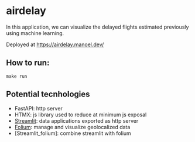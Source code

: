 # airdelay

In this application, we can visualize the delayed flights estimated
previously using machine learning.

Deployed at https://airdelay.manoel.dev/

## How to run:

```
make run
```

## Potential tecnhologies

- FastAPI: http server
- HTMX: js library used to reduce at minimum js exposal
- [Streamlit]: data applications exported as http server
- [Folium]: manage and visualize geolocalized data
- [Streamlit_folium]: combine streamlit with folium

[FastAPI]: https://fastapi.tiangolo.com/
[HTMX]: https://htmx.org/
[Streamlit]: https://docs.streamlit.io/
[Folium]: https://python-visualization.github.io/folium/latest/
[Streamlint_folium]: https://folium.streamlit.app/
